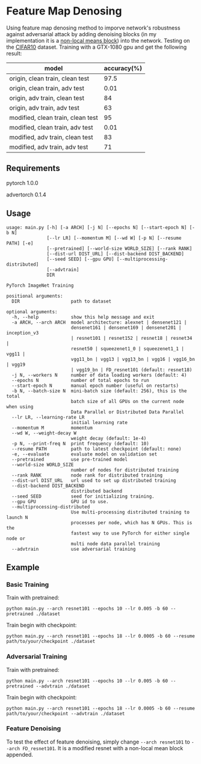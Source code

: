 # Feature Map Denosing

Using feature map denosing method to imporve network's robustness against adversarial attack by adding denoising blocks (in my implementation it is a [non-local means block](https://arxiv.org/abs/1711.07971)) into the network. Testing on the [CIFAR10](https://www.cs.toronto.edu/~kriz/cifar.html) dataset. Training with a GTX-1080 gpu and get the following result:

| model | accuracy(%) |
| ---- | ----|
| origin, clean train, clean test | 97.5 |
| origin, clean train, adv test | 0.01 |
| origin, adv train, clean test | 84 |
| origin, adv train, adv test | 63 |
| modified, clean train, clean test | 95 |
| modified, clean train, adv test | 0.01 |
| modified, adv train, clean test | 83 |
| modified, adv train, adv test | 71 |

## Requirements

pytorch 1.0.0

advertorch 0.1.4

## Usage

```
usage: main.py [-h] [-a ARCH] [-j N] [--epochs N] [--start-epoch N] [-b N]
               [--lr LR] [--momentum M] [--wd W] [-p N] [--resume PATH] [-e]
               [--pretrained] [--world-size WORLD_SIZE] [--rank RANK]
               [--dist-url DIST_URL] [--dist-backend DIST_BACKEND]
               [--seed SEED] [--gpu GPU] [--multiprocessing-distributed]
               [--advtrain]
               DIR

PyTorch ImageNet Training

positional arguments:
  DIR                   path to dataset

optional arguments:
  -h, --help            show this help message and exit
  -a ARCH, --arch ARCH  model architecture: alexnet | densenet121 |
                        densenet161 | densenet169 | densenet201 | inception_v3
                        | resnet101 | resnet152 | resnet18 | resnet34 |
                        resnet50 | squeezenet1_0 | squeezenet1_1 | vgg11 |
                        vgg11_bn | vgg13 | vgg13_bn | vgg16 | vgg16_bn | vgg19
                        | vgg19_bn | FD_resnet101 (default: resnet18)
  -j N, --workers N     number of data loading workers (default: 4)
  --epochs N            number of total epochs to run
  --start-epoch N       manual epoch number (useful on restarts)
  -b N, --batch-size N  mini-batch size (default: 256), this is the total
                        batch size of all GPUs on the current node when using
                        Data Parallel or Distributed Data Parallel
  --lr LR, --learning-rate LR
                        initial learning rate
  --momentum M          momentum
  --wd W, --weight-decay W
                        weight decay (default: 1e-4)
  -p N, --print-freq N  print frequency (default: 10)
  --resume PATH         path to latest checkpoint (default: none)
  -e, --evaluate        evaluate model on validation set
  --pretrained          use pre-trained model
  --world-size WORLD_SIZE
                        number of nodes for distributed training
  --rank RANK           node rank for distributed training
  --dist-url DIST_URL   url used to set up distributed training
  --dist-backend DIST_BACKEND
                        distributed backend
  --seed SEED           seed for initializing training.
  --gpu GPU             GPU id to use.
  --multiprocessing-distributed
                        Use multi-processing distributed training to launch N
                        processes per node, which has N GPUs. This is the
                        fastest way to use PyTorch for either single node or
                        multi node data parallel training
  --advtrain            use adversarial training

```

## Example

### Basic Training

Train with pretrained:

```
python main.py --arch resnet101 --epochs 10 --lr 0.005 -b 60 --pretrained ./dataset 
```

Train begin with checkpoint:

```
python main.py --arch resnet101 --epochs 18 --lr 0.0005 -b 60 --resume path/to/your/checkpoint ./dataset 
```

### Adversarial Training

Train with pretrained:

```
python main.py --arch resnet101 --epochs 10 --lr 0.005 -b 60 --pretrained --advtrain ./dataset 
```

Train begin with checkpoint:

```
python main.py --arch resnet101 --epochs 18 --lr 0.0005 -b 60 --resume path/to/your/checkpoint --advtrain ./dataset 
```

### Feature Denoising

To test the effect of feature denoising, simply change `--arch resnet101` to `--arch FD_resnet101`. It is a modified resnet with a non-local mean block appended.
